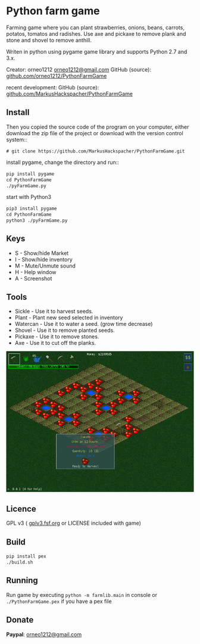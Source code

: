 
Python farm game
================

Farming game where you can plant strawberries, onions, beans, carrots, potatos, tomatos and radishes.
Use axe and pickaxe to remove plank and stone and shovel to remove anthill.

Writen in python using pygame game library and supports Python 2.7 and 3.x.

Creator: orneo1212 <orneo1212@gmail.com>
GitHub (source): [github.com/orneo1212/PythonFarmGame](https://github.com/orneo1212/PythonFarmGame)

recent development:
GitHub (source): [github.com/MarkusHackspacher/PythonFarmGame](https://github.com/MarkusHackspacher/PythonFarmGame)

Install
-------

Then you copied the source code of the program on your computer,
either download the zip file of the project or download with the version control system::

```
# git clone https://github.com/MarkusHackspacher/PythonFarmGame.git
```

install pygame, change the directory and run::

```
pip install pygame
cd PythonFarmGame
./pyFarmGame.py
```

start with Python3

```
pip3 install pygame
cd PythonFarmGame
python3 ./pyFarmGame.py
```

Keys
----

- S - Show/hide Market
- I - Show/hide inventory
- M - Mute/Unmute sound
- H - Help window
- A - Screenshot

Tools
-----

- Sickle - Use it to harvest seeds.
- Plant - Plant new seed selected in inventory
- Watercan - Use it to water a seed. (grow time decrease)
- Shovel - Use it to remove planted seeds.
- Pickaxe - Use it to remove stones.
- Axe - Use it to cut off the planks.

![Screenshot](images/Screenshot20151222.png)

Licence
-------

GPL v3 ( [gplv3.fsf.org](http://gplv3.fsf.org) or LICENSE included with game)

## Build
```
pip install pex
./build.sh
```

## Running
Run game by executing ```python -m farmlib.main``` in console
or ```./PythonFarmGame.pex``` if you have a pex file

## Donate
**Paypal**: orneo1212@gmail.com
